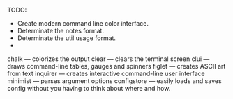 

TODO:
- Create modern command line color interface.
- Determinate the notes format.
- Determinate the util usage format.
-


chalk — colorizes the output
clear — clears the terminal screen
clui — draws command-line tables, gauges and spinners
figlet — creates ASCII art from text
inquirer — creates interactive command-line user interface
minimist — parses argument options
configstore — easily loads and saves config without you having to think about where and how.